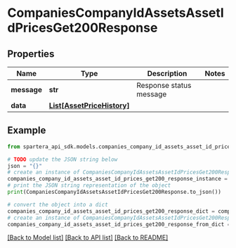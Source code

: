 # CompaniesCompanyIdAssetsAssetIdPricesGet200Response


## Properties

Name | Type | Description | Notes
------------ | ------------- | ------------- | -------------
**message** | **str** | Response status message | 
**data** | [**List[AssetPriceHistory]**](AssetPriceHistory.md) |  | 

## Example

```python
from spartera_api_sdk.models.companies_company_id_assets_asset_id_prices_get200_response import CompaniesCompanyIdAssetsAssetIdPricesGet200Response

# TODO update the JSON string below
json = "{}"
# create an instance of CompaniesCompanyIdAssetsAssetIdPricesGet200Response from a JSON string
companies_company_id_assets_asset_id_prices_get200_response_instance = CompaniesCompanyIdAssetsAssetIdPricesGet200Response.from_json(json)
# print the JSON string representation of the object
print(CompaniesCompanyIdAssetsAssetIdPricesGet200Response.to_json())

# convert the object into a dict
companies_company_id_assets_asset_id_prices_get200_response_dict = companies_company_id_assets_asset_id_prices_get200_response_instance.to_dict()
# create an instance of CompaniesCompanyIdAssetsAssetIdPricesGet200Response from a dict
companies_company_id_assets_asset_id_prices_get200_response_from_dict = CompaniesCompanyIdAssetsAssetIdPricesGet200Response.from_dict(companies_company_id_assets_asset_id_prices_get200_response_dict)
```
[[Back to Model list]](../README.md#documentation-for-models) [[Back to API list]](../README.md#documentation-for-api-endpoints) [[Back to README]](../README.md)


